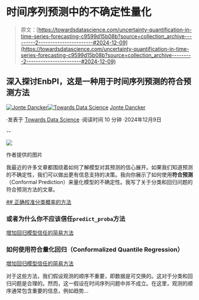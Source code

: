 # 时间序列预测中的不确定性量化

> 原文：[https://towardsdatascience.com/uncertainty-quantification-in-time-series-forecasting-c9599d15b08b?source=collection_archive---------2-----------------------#2024-12-09](https://towardsdatascience.com/uncertainty-quantification-in-time-series-forecasting-c9599d15b08b?source=collection_archive---------2-----------------------#2024-12-09)

## 深入探讨EnbPI，这是一种用于时间序列预测的符合预测方法

[](https://medium.com/@jodancker?source=post_page---byline--c9599d15b08b--------------------------------)[![Jonte Dancker](../Images/29e37a1a1cabc15cfb90a860b2931f03.png)](https://medium.com/@jodancker?source=post_page---byline--c9599d15b08b--------------------------------)[](https://towardsdatascience.com/?source=post_page---byline--c9599d15b08b--------------------------------)[![Towards Data Science](../Images/a6ff2676ffcc0c7aad8aaf1d79379785.png)](https://towardsdatascience.com/?source=post_page---byline--c9599d15b08b--------------------------------) [Jonte Dancker](https://medium.com/@jodancker?source=post_page---byline--c9599d15b08b--------------------------------)

·发表于 [Towards Data Science](https://towardsdatascience.com/?source=post_page---byline--c9599d15b08b--------------------------------) ·阅读时间 10 分钟 ·2024年12月9日

--

![](../Images/5098798089e55a35502d6f47fc141ba3.png)

作者提供的图片

我最近的许多文章都围绕着如何了解模型对其预测的信心展开。如果我们知道预测的不确定性，我们可以做出更有信息支持的决策。我向你展示了如何使用**符合预测**（Conformal Prediction）来量化模型的不确定性。我写了关于分类和回归问题的符合预测方法的文章。

[](/calibrating-classification-probabilities-the-right-way-da935caee18d?source=post_page-----c9599d15b08b--------------------------------) [## 正确校准分类概率的方法](https://towardsdatascience.com/calibrating-classification-probabilities-the-right-way-da935caee18d?source=post_page-----c9599d15b08b--------------------------------)

### 或者为什么你不应该信任`predict_proba`方法

[增加回归模型信任的简易方法](https://towardsdatascience.com/increase-trust-in-your-regression-model-the-easy-way-3349ee5f194c?source=post_page-----c9599d15b08b--------------------------------)

### 如何使用**符合量化回归**（Conformalized Quantile Regression）

[增加回归模型信任的简易方法](https://towardsdatascience.com/increase-trust-in-your-regression-model-the-easy-way-3349ee5f194c?source=post_page-----c9599d15b08b--------------------------------)

对于这些方法，我们假设观测的顺序不重要，即数据是可交换的。这对于分类和回归问题是合理的。然而，这一假设在时间序列问题中并不成立。在这里，观测的顺序通常包含重要的信息，例如趋势...
